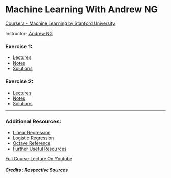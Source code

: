 # Machine Learning With Andrew NG

[Coursera - Machine Learning by Stanford University](https://www.coursera.org/learn/machine-learning)

Instructor- [Andrew NG](https://www.andrewng.org/)

### Exercise 1:
- [Lectures](https://github.com/greyhatguy007/MachineLearningAndrewNG/tree/main/home/ex1/Letcures)
- [Notes](https://github.com/greyhatguy007/MachineLearningAndrewNG/blob/main/home/ex1/Letcures/notes.pdf)
- [Solutions](https://github.com/greyhatguy007/MachineLearningAndrewNG/blob/main/home/ex1/)


### Exercise 2:
- [Lectures](https://github.com/greyhatguy007/MachineLearningAndrewNG/tree/main/home/ex2/Lectures)
- [Notes](https://github.com/greyhatguy007/MachineLearningAndrewNG/blob/main/home/ex2/Lectures/notes.pdf)
- [Solutions](https://github.com/greyhatguy007/MachineLearningAndrewNG/tree/main/home/ex2/)

<hr/>

### Additional Resources:
- [Linear Regression](https://en.wikipedia.org/wiki/Linear_regression)
- [Logistic Regression](https://en.wikipedia.org/wiki/Logistic_regression)
- [Octave Reference](https://octave.org/octave.pdf)
- [Further Useful Resources](https://www.coursera.org/learn/machine-learning/resources/NrY2G)


[Full Course Lecture On Youtube](https://youtube.com/playlist?list=PLLssT5z_DsK-h9vYZkQkYNWcItqhlRJLN)

##### Credits : Respective Sources
